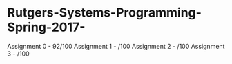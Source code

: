# Rutgers-Systems-Programming-Spring-2017-
 Assignment 0 - 92/100
 Assignment 1 -   /100 
 Assignment 2 -   /100
 Assignment 3 -   /100
